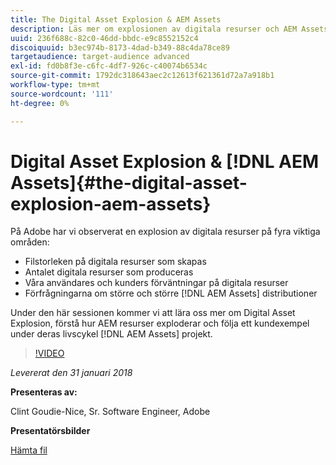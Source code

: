 ```yaml
---
title: The Digital Asset Explosion & AEM Assets
description: Läs mer om explosionen av digitala resurser och AEM Assets på Adobe.
uuid: 236f688c-82c0-46dd-bbdc-e9c8552152c4
discoiquuid: b3ec974b-8173-4dad-b349-88c4da78ce89
targetaudience: target-audience advanced
exl-id: fd0b8f3e-c6fc-4df7-926c-c40074b6534c
source-git-commit: 1792dc318643aec2c12613f621361d72a7a918b1
workflow-type: tm+mt
source-wordcount: '111'
ht-degree: 0%

---
```


# Digital Asset Explosion &amp; [!DNL AEM Assets]{#the-digital-asset-explosion-aem-assets}

På Adobe har vi observerat en explosion av digitala resurser på fyra viktiga områden:

* Filstorleken på digitala resurser som skapas
* Antalet digitala resurser som produceras
* Våra användares och kunders förväntningar på digitala resurser
* Förfrågningarna om större och större [!DNL AEM Assets] distributioner

Under den här sessionen kommer vi att lära oss mer om Digital Asset Explosion, förstå hur AEM resurser exploderar och följa ett kundexempel under deras livscykel [!DNL AEM Assets] projekt.

>[!VIDEO](https://video.tv.adobe.com/v/21474/?quality=9)

*Levererat den 31 januari 2018*

**Presenteras av:**

Clint Goudie-Nice, Sr. Software Engineer, Adobe

**Presentatörsbilder**

[Hämta fil](assets/1+30+18+the+digital+asset+explosion+gems.pdf)
<!--
[Get back to the Overview](https://helpx.adobe.com/experience-manager/kt/eseminars/gems/aem-index.html)
-->
